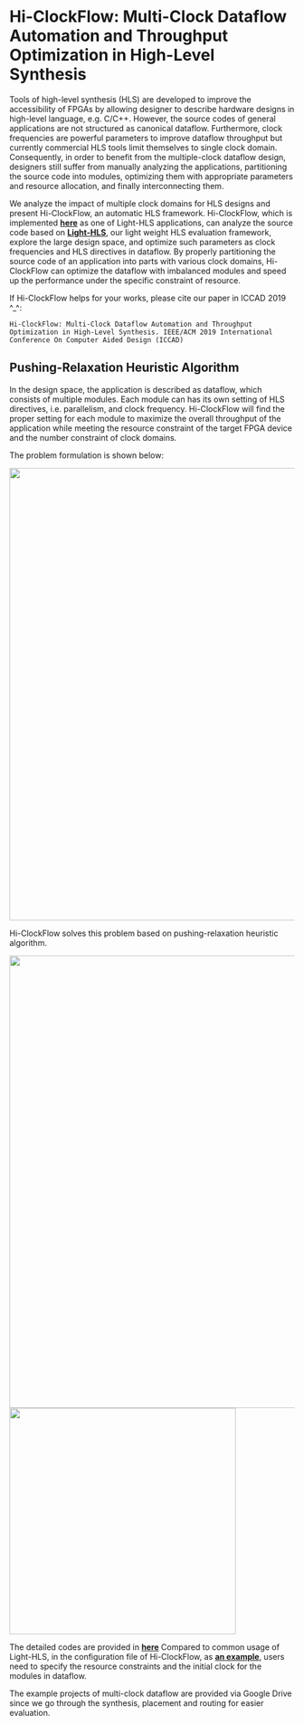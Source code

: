 # Hi-ClockFlow: Multi-Clock Dataflow Automation and Throughput Optimization in High-Level Synthesis

Tools of high-level synthesis (HLS) are developed to improve the accessibility of FPGAs by allowing designer to describe hardware designs in high-level language, e.g. C/C++. However, the source codes of general applications are not structured as canonical dataflow. Furthermore, clock frequencies are powerful parameters to improve dataflow throughput but currently commercial HLS tools limit themselves to single clock domain. Consequently, in order to benefit from the multiple-clock dataflow design, designers still suffer from manually analyzing the applications, partitioning the source code into modules, optimizing them with appropriate parameters and resource allocation, and finally interconnecting them.  

We analyze the impact of multiple clock domains for HLS designs and present Hi-ClockFlow, an automatic HLS framework. Hi-ClockFlow, which is implemented **[here](https://github.com/zslwyuan/Light-HLS/tree/master/Tests/Hi_ClockFlow)** as one of Light-HLS applications, can analyze the source code based on **[Light-HLS](https://github.com/zslwyuan/Light-HLS)**, our light weight HLS evaluation framework, explore the large design space, and optimize such parameters as clock frequencies and HLS directives in dataflow. By properly partitioning the source code of an application into parts with various clock domains,   Hi-ClockFlow can optimize the dataflow with imbalanced modules and speed up the performance under the specific constraint of resource.


If Hi-ClockFlow helps for your works, please cite our paper in ICCAD 2019 ^_^: 

    Hi-ClockFlow: Multi-Clock Dataflow Automation and Throughput Optimization in High-Level Synthesis. IEEE/ACM 2019 International Conference On Computer Aided Design (ICCAD) 



## Pushing-Relaxation Heuristic Algorithm 

In the design space, the application is described as dataflow, which consists of multiple modules. Each module can has its own setting of HLS directives, i.e. parallelism, and clock frequency. Hi-ClockFlow will find the proper setting for each module to maximize the overall throughput of the application while meeting the resource constraint of the target FPGA device and the number constraint of clock domains.

The problem formulation is shown below:

<img src="https://github.com/zslwyuan/Light-HLS/blob/master/Images/hi-clockflow-formulation.png" width="800"> 

Hi-ClockFlow solves this problem based on pushing-relaxation heuristic algorithm.

<img src="https://github.com/zslwyuan/Light-HLS/blob/master/Images/pushrelax_fig.png" width="800"> 
<img src="https://github.com/zslwyuan/Light-HLS/blob/master/Images/pushrelax_code.png" width="400"> 

The detailed codes are provided in **[here](https://github.com/zslwyuan/Light-HLS/blob/master/Tests/Hi_ClockFlow/Hi_ClockFlow.cc)**
Compared to common usage of Light-HLS, in the configuration file of Hi-ClockFlow, as **[an example](https://github.com/zslwyuan/Light-HLS/blob/master/Tests/Hi_ClockFlow/convs_settings/conv_config.txt)**, users need to specify the resource constraints and the initial clock for the modules in dataflow.

The example projects of multi-clock dataflow are provided via Google Drive since we go through the synthesis, placement and routing for easier evaluation.

